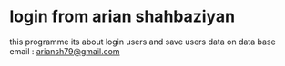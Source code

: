 # login from arian shahbaziyan
this programme its about login users and save users data on data base 
email : ariansh79@gmail.com
